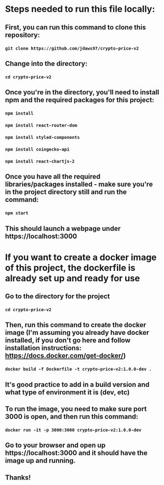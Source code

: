 
# Steps needed to run this file locally:

## First, you can run this command to clone this repository:

### `git clone https://github.com/jdaws97/crypto-price-v2`

## Change into the directory:

### `cd crypto-price-v2`

## Once you're in the directory, you'll need to install npm and the required packages for this project:

### `npm install`

### `npm install react-router-dom`

### `npm install styled-components`

### `npm install coingecko-api`

### `npm install react-chartjs-2`

## Once you have all the required libraries/packages installed - make sure you're in the project directory still and run the command:

### `npm start`

## This should launch a webpage under https://localhost:3000

# If you want to create a docker image of this project, the dockerfile is already set up and ready for use

## Go to the directory for the project

### `cd crypto-price-v2`

## Then, run this command to create the docker image (I'm assuming you already have docker installed, if you don't go here and follow installation instructions: https://docs.docker.com/get-docker/)

### `docker build -f Dockerfile -t crypto-price-v2:1.0.0-dev .` 

## It's good practice to add in a build version and what type of environment it is (dev, etc)

## To run the image, you need to make sure port 3000 is open, and then run this command:

### `docker run -it -p 3000:3000 crypto-price-v2:1.0.0-dev`

## Go to your browser and open up https://localhost:3000 and it should have the image up and running.

## Thanks!




